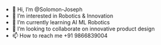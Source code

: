 - 👋 Hi, I’m @Solomon-Joseph
- 👀 I’m interested in Robotics & Innovation
- 🌱 I’m currently learning AI ML Robotics
- 💞️ I’m looking to collaborate on innovative product design
- 📫 How to reach me +91 9866839004

<!---
Solomon-Joseph/Solomon-Joseph is a ✨ special ✨ repository because its `README.md` (this file) appears on your GitHub profile.
You can click the Preview link to take a look at your changes.
--->
